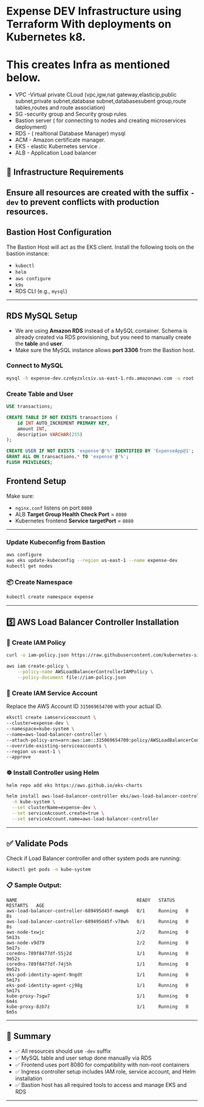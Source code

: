 # Expense DEV Infrastructure using Terraform With deployments on Kubernetes k8.
# This creates Infra as mentioned below.
* VPC -Virtual private CLoud (vpc,igw,nat gateway,elasticip,public subnet,private subnet,database subnet,databasesubent group,route tables,routes and route association)
* SG -security group and Security group rules
* Bastion server ( for connecting to nodes and creating microservices deployment)
* RDS - ( realtional Database Manager) mysql 
* ACM - Amazon certificate manager.
* EKS - elastic Kubernetes service .
* ALB - Application Load balancer 

## 🔧 Infrastructure Requirements
Ensure all resources are created with the suffix `-dev` to prevent conflicts with production resources.
---

## Bastion Host Configuration
The Bastion Host will act as the EKS client. Install the following tools on the bastion instance:

- `kubectl`
- `helm`
- `aws configure`
- `k9s`
- RDS CLI (e.g., `mysql`)

---
##  RDS MySQL Setup

* We are using **Amazon RDS** instead of a MySQL container. Schema is already created via RDS provisioning, but you need to manually create the **table** and **user**.
* Make sure the MySQL instance allows **port 3306** from the Bastion host.

### Connect to MySQL
```bash
mysql -h expense-dev.czn6yzxlcsiv.us-east-1.rds.amazonaws.com -u root -pExpenseApp1
```

### Create Table and User
```sql
USE transactions;

CREATE TABLE IF NOT EXISTS transactions (
    id INT AUTO_INCREMENT PRIMARY KEY,
    amount INT,
    description VARCHAR(255)
);

CREATE USER IF NOT EXISTS 'expense'@'%' IDENTIFIED BY 'ExpenseApp@1';
GRANT ALL ON transactions.* TO 'expense'@'%';
FLUSH PRIVILEGES;
```
## Frontend Setup

Make sure:

- `nginx.conf` listens on port `8080`
- ALB **Target Group Health Check Port** = `8080`
- Kubernetes frontend **Service targetPort** = `8080`

---
### Update Kubeconfig from Bastion
```bash
aws configure
aws eks update-kubeconfig --region us-east-1 --name expense-dev
kubectl get nodes
```

### 📦 Create Namespace

```bash
kubectl create namespace expense
```

---

## 5️⃣ AWS Load Balancer Controller Installation

### 📁 Create IAM Policy

```bash
curl -o iam-policy.json https://raw.githubusercontent.com/kubernetes-sigs/aws-load-balancer-controller/v2.10.0/docs/install/iam_policy.json

aws iam create-policy \
    --policy-name AWSLoadBalancerControllerIAMPolicy \
    --policy-document file://iam-policy.json
```

### 👤 Create IAM Service Account

Replace the AWS Account ID `315069654700` with your actual ID.

```bash
eksctl create iamserviceaccount \
--cluster=expense-dev \
--namespace=kube-system \
--name=aws-load-balancer-controller \
--attach-policy-arn=arn:aws:iam::315069654700:policy/AWSLoadBalancerControllerIAMPolicy \
--override-existing-serviceaccounts \
--region us-east-1 \
--approve
```

### ☸️ Install Controller using Helm

```bash
helm repo add eks https://aws.github.io/eks-charts

helm install aws-load-balancer-controller eks/aws-load-balancer-controller \
  -n kube-system \
  --set clusterName=expense-dev \
  --set serviceAccount.create=true \
  --set serviceAccount.name=aws-load-balancer-controller
```

---

## ✅ Validate Pods

Check if Load Balancer controller and other system pods are running:

```bash
kubectl get pods -n kube-system
```

### 📋 Sample Output:

```text
NAME                                            READY   STATUS    RESTARTS   AGE
aws-load-balancer-controller-689495d45f-mwmg6   0/1     Running   0          8s
aws-load-balancer-controller-689495d45f-v78wh   0/1     Running   0          8s
aws-node-txwjc                                  2/2     Running   0          5m13s
aws-node-v9d79                                  2/2     Running   0          5m17s
coredns-789f8477df-55j2d                        1/1     Running   0          9m52s
coredns-789f8477df-74j5h                        1/1     Running   0          9m52s
eks-pod-identity-agent-9ngdt                    1/1     Running   0          5m17s
eks-pod-identity-agent-cj98g                    1/1     Running   0          5m17s
kube-proxy-7sgw7                                1/1     Running   0          6m4s
kube-proxy-8zb7z                                1/1     Running   0          6m5s
```

---

## 📘 Summary

- ✅ All resources should use `-dev` suffix
- ✅ MySQL table and user setup done manually via RDS
- ✅ Frontend uses port 8080 for compatibility with non-root containers
- ✅ Ingress controller setup includes IAM role, service account, and Helm installation
- ✅ Bastion host has all required tools to access and manage EKS and RDS

---